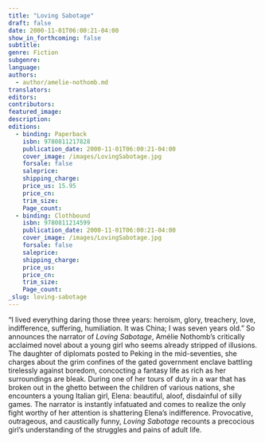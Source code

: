 ```yaml
---
title: "Loving Sabotage"
draft: false
date: 2000-11-01T06:00:21-04:00
show_in_forthcoming: false
subtitle:
genre: Fiction
subgenre:
language:
authors:
  - author/amelie-nothomb.md
translators:
editors:
contributors:
featured_image:
description:
editions:
  - binding: Paperback
    isbn: 9780811217828
    publication_date: 2000-11-01T06:00:21-04:00
    cover_image: /images/LovingSabotage.jpg
    forsale: false
    saleprice:
    shipping_charge:
    price_us: 15.95
    price_cn:
    trim_size:
    Page_count:
  - binding: Clothbound
    isbn: 9780811214599
    publication_date: 2000-11-01T06:00:21-04:00
    cover_image: /images/LovingSabotage.jpg
    forsale: false
    saleprice:
    shipping_charge:
    price_us:
    price_cn:
    trim_size:
    Page_count:
_slug: loving-sabotage
---
```


“I lived everything daring those three years: heroism, glory, treachery, love, indifference, suffering, humiliation. It was China; I was seven years old.” So announces the narrator of _Loving Sabotage_, Amélie Nothomb’s critically acclaimed novel about a young girl who seems already stripped of illusions. The daughter of diplomats posted to Peking in the mid-seventies, she charges about the grim confines of the gated government enclave battling tirelessly against boredom, concocting a fantasy life as rich as her surroundings are bleak. During one of her tours of duty in a war that has broken out in the ghetto between the children of various nations, she encounters a young Italian girl, Elena: beautiful, aloof, disdainful of silly games. The narrator is instantly infatuated and comes to realize the only fight worthy of her attention is shattering Elena’s indifference. Provocative, outrageous, and caustically funny, _Loving Sabotage_ recounts a precocious girl’s understanding of the struggles and pains of adult life.  

